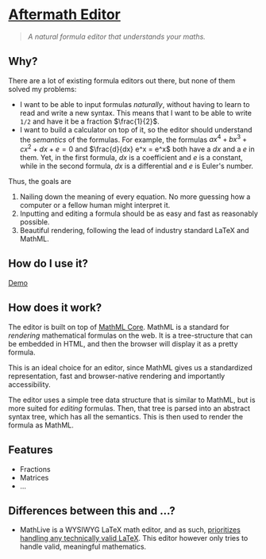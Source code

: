 # [Aftermath Editor](https://stefnotch.github.io/aftermath-editor)

<!-- Picture goes here instead of title -->

> _A natural formula editor that understands your maths._

## Why?

There are a lot of existing formula editors out there, but none of them solved my problems:

- I want to be able to input formulas _naturally_, without having to learn to read and write a new syntax. This means that I want to be able to write `1/2` and have it be a fraction $\frac{1}{2}$.
- I want to build a calculator on top of it, so the editor should understand the _semantics_ of the formulas. For example, the formulas $ax^4 + bx^3 + cx^2 +dx + e = 0$ and $\frac{d}{dx} e^x = e^x$ both have a $dx$ and a $e$ in them. Yet, in the first formula, $dx$ is a coefficient and $e$ is a constant, while in the second formula, $dx$ is a differential and $e$ is Euler's number.

Thus, the goals are

1. Nailing down the meaning of every equation. No more guessing how a computer or a fellow human might interpret it.
2. Inputting and editing a formula should be as easy and fast as reasonably possible.
3. Beautiful rendering, following the lead of industry standard LaTeX and MathML.

## How do I use it?

[Demo](https://stefnotch.github.io/aftermath-editor)

## How does it work?

The editor is built on top of [MathML Core](https://developer.mozilla.org/en-US/docs/Web/MathML). MathML is a standard for _rendering_ mathematical formulas on the web. It is a tree-structure that can be embedded in HTML, and then the browser will display it as a pretty formula.

This is an ideal choice for an editor, since MathML gives us a standardized representation, fast and browser-native rendering and importantly accessibility.

The editor uses a simple tree data structure that is similar to MathML, but is more suited for _editing_ formulas. Then, that tree is parsed into an abstract syntax tree, which has all the semantics. This is then used to render the formula as MathML.

## Features

<!-- Links to examples go here -->

- Fractions
- Matrices
- ...


## Differences between this and ...?

- MathLive is a WYSIWYG LaTeX math editor, and as such, [prioritizes handling any technically valid LaTeX](https://github.com/arnog/mathlive/issues/1846#issuecomment-1442619914). This editor however only tries to handle valid, meaningful mathematics.

